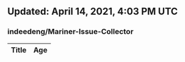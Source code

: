 ## Updated: April 14, 2021, 4:03 PM UTC


### indeedeng/Mariner-Issue-Collector
|**Title**|**Age**|
|:----|:----|